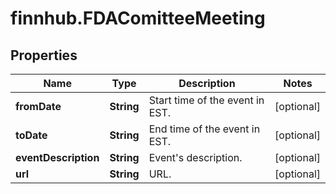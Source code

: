 # finnhub.FDAComitteeMeeting

## Properties

Name | Type | Description | Notes
------------ | ------------- | ------------- | -------------
**fromDate** | **String** | Start time of the event in EST. | [optional] 
**toDate** | **String** | End time of the event in EST. | [optional] 
**eventDescription** | **String** | Event&#39;s description. | [optional] 
**url** | **String** | URL. | [optional] 



